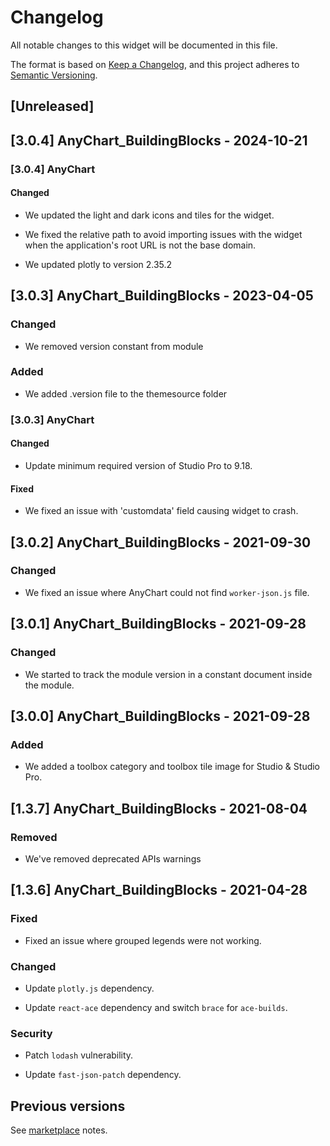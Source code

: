 # Changelog

All notable changes to this widget will be documented in this file.

The format is based on [Keep a Changelog](https://keepachangelog.com/en/1.0.0/), and this project adheres to [Semantic Versioning](https://semver.org/spec/v2.0.0.html).

## [Unreleased]

## [3.0.4] AnyChart_BuildingBlocks - 2024-10-21

### [3.0.4] AnyChart

#### Changed

- We updated the light and dark icons and tiles for the widget.

- We fixed the relative path to avoid importing issues with the widget when the application's root URL is not the base domain.

- We updated plotly to version 2.35.2

## [3.0.3] AnyChart_BuildingBlocks - 2023-04-05

### Changed

- We removed version constant from module

### Added

- We added .version file to the themesource folder

### [3.0.3] AnyChart

#### Changed

- Update minimum required version of Studio Pro to 9.18.

#### Fixed

- We fixed an issue with 'customdata' field causing widget to crash.

## [3.0.2] AnyChart_BuildingBlocks - 2021-09-30

### Changed

- We fixed an issue where AnyChart could not find `worker-json.js` file.

## [3.0.1] AnyChart_BuildingBlocks - 2021-09-28

### Changed

- We started to track the module version in a constant document inside the module.

## [3.0.0] AnyChart_BuildingBlocks - 2021-09-28

### Added

- We added a toolbox category and toolbox tile image for Studio & Studio Pro.

## [1.3.7] AnyChart_BuildingBlocks - 2021-08-04

### Removed

- We've removed deprecated APIs warnings

## [1.3.6] AnyChart_BuildingBlocks - 2021-04-28

### Fixed

- Fixed an issue where grouped legends were not working.

### Changed

- Update `plotly.js` dependency.

- Update `react-ace` dependency and switch `brace` for `ace-builds`.

### Security

- Patch `lodash` vulnerability.

- Update `fast-json-patch` dependency.

## Previous versions

See [marketplace](https://marketplace.mendix.com/link/component/105695) notes.
